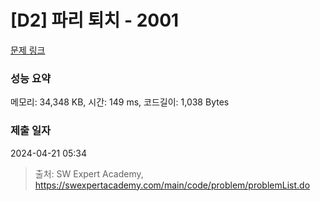 # [D2] 파리 퇴치 - 2001 

[문제 링크](https://swexpertacademy.com/main/code/problem/problemDetail.do?contestProbId=AV5PzOCKAigDFAUq) 

### 성능 요약

메모리: 34,348 KB, 시간: 149 ms, 코드길이: 1,038 Bytes

### 제출 일자

2024-04-21 05:34



> 출처: SW Expert Academy, https://swexpertacademy.com/main/code/problem/problemList.do